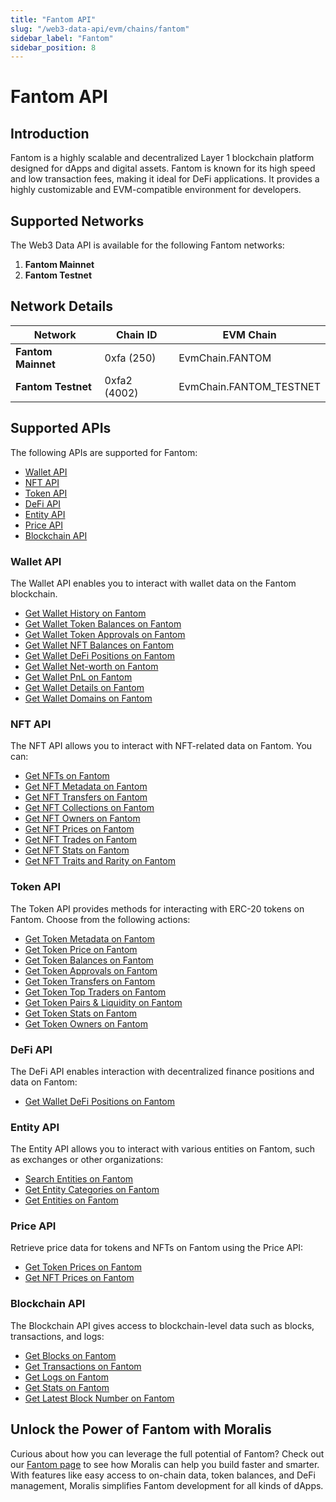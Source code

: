 ```yaml
---
title: "Fantom API"
slug: "/web3-data-api/evm/chains/fantom"
sidebar_label: "Fantom"
sidebar_position: 8
---
```


# Fantom API

## Introduction

Fantom is a highly scalable and decentralized Layer 1 blockchain platform designed for dApps and digital assets. Fantom is known for its high speed and low transaction fees, making it ideal for DeFi applications. It provides a highly customizable and EVM-compatible environment for developers.

## Supported Networks

The Web3 Data API is available for the following Fantom networks:

1. **Fantom Mainnet**
2. **Fantom Testnet**

## Network Details

| Network            | Chain ID     | EVM Chain               |
| ------------------ | ------------ | ----------------------- |
| **Fantom Mainnet** | 0xfa (250)   | EvmChain.FANTOM         |
| **Fantom Testnet** | 0xfa2 (4002) | EvmChain.FANTOM_TESTNET |

## Supported APIs

The following APIs are supported for Fantom:

- [Wallet API](/web3-data-api/evm/reference#wallet-api)
- [NFT API](/web3-data-api/evm/reference#nft-api)
- [Token API](/web3-data-api/evm/reference#token-api)
- [DeFi API](/web3-data-api/evm/reference#defi-api)
- [Entity API](/web3-data-api/evm/reference#entity-api)
- [Price API](/web3-data-api/evm/reference#price-api)
- [Blockchain API](/web3-data-api/evm/reference#blockchain-api)

### Wallet API

The Wallet API enables you to interact with wallet data on the Fantom blockchain.

- [Get Wallet History on Fantom](/web3-data-api/evm/reference#get-wallet-history)
- [Get Wallet Token Balances on Fantom](/web3-data-api/evm/reference#get-wallet-token-balances)
- [Get Wallet Token Approvals on Fantom](/web3-data-api/evm/reference#get-wallet-token-approvals)
- [Get Wallet NFT Balances on Fantom](/web3-data-api/evm/reference#get-wallet-nfts)
- [Get Wallet DeFi Positions on Fantom](/web3-data-api/evm/reference#get-wallet-defi-positions)
- [Get Wallet Net-worth on Fantom](/web3-data-api/evm/reference#get-wallet-net-worth)
- [Get Wallet PnL on Fantom](/web3-data-api/evm/reference#get-wallet-pnl)
- [Get Wallet Details on Fantom](/web3-data-api/evm/reference#get-wallet-details)
- [Get Wallet Domains on Fantom](/web3-data-api/evm/reference#get-wallet-domains)

### NFT API

The NFT API allows you to interact with NFT-related data on Fantom. You can:

- [Get NFTs on Fantom](/web3-data-api/evm/reference#get-nfts)
- [Get NFT Metadata on Fantom](/web3-data-api/evm/reference#get-nft-metadata)
- [Get NFT Transfers on Fantom](/web3-data-api/evm/reference#get-nft-transfers)
- [Get NFT Collections on Fantom](/web3-data-api/evm/reference#get-nft-collections)
- [Get NFT Owners on Fantom](/web3-data-api/evm/reference#get-nft-owners)
- [Get NFT Prices on Fantom](/web3-data-api/evm/reference#get-nft-prices)
- [Get NFT Trades on Fantom](/web3-data-api/evm/reference#get-nft-trades)
- [Get NFT Stats on Fantom](/web3-data-api/evm/reference#get-nft-stats)
- [Get NFT Traits and Rarity on Fantom](/web3-data-api/evm/reference#get-nft-traits-and-rarity)

### Token API

The Token API provides methods for interacting with ERC-20 tokens on Fantom. Choose from the following actions:

- [Get Token Metadata on Fantom](/web3-data-api/evm/reference#get-token-metadata)
- [Get Token Price on Fantom](/web3-data-api/evm/reference#get-token-price)
- [Get Token Balances on Fantom](/web3-data-api/evm/reference#get-token-balances)
- [Get Token Approvals on Fantom](/web3-data-api/evm/reference#get-token-approvals)
- [Get Token Transfers on Fantom](/web3-data-api/evm/reference#get-token-transfers)
- [Get Token Top Traders on Fantom](/web3-data-api/evm/reference#get-token-top-traders)
- [Get Token Pairs & Liquidity on Fantom](/web3-data-api/evm/reference#get-token-pairs--liquidity)
- [Get Token Stats on Fantom](/web3-data-api/evm/reference#get-token-stats)
- [Get Token Owners on Fantom](/web3-data-api/evm/reference#get-token-owners)

### DeFi API

The DeFi API enables interaction with decentralized finance positions and data on Fantom:

- [Get Wallet DeFi Positions on Fantom](/web3-data-api/evm/reference#get-wallet-defi-positions)

### Entity API

The Entity API allows you to interact with various entities on Fantom, such as exchanges or other organizations:

- [Search Entities on Fantom](/web3-data-api/evm/reference#search-entities)
- [Get Entity Categories on Fantom](/web3-data-api/evm/reference#get-entity-categories)
- [Get Entities on Fantom](/web3-data-api/evm/reference#get-entities)

### Price API

Retrieve price data for tokens and NFTs on Fantom using the Price API:

- [Get Token Prices on Fantom](/web3-data-api/evm/reference#get-token-prices)
- [Get NFT Prices on Fantom](/web3-data-api/evm/reference#get-nft-prices)

### Blockchain API

The Blockchain API gives access to blockchain-level data such as blocks, transactions, and logs:

- [Get Blocks on Fantom](/web3-data-api/evm/reference#get-blocks)
- [Get Transactions on Fantom](/web3-data-api/evm/reference#get-transactions)
- [Get Logs on Fantom](/web3-data-api/evm/reference#get-logs)
- [Get Stats on Fantom](/web3-data-api/evm/reference#get-stats)
- [Get Latest Block Number on Fantom](/web3-data-api/evm/reference#get-latest-block-number)

## Unlock the Power of Fantom with Moralis

Curious about how you can leverage the full potential of Fantom? Check out our [Fantom page](https://developers.moralis.com/chains/fantom/) to see how Moralis can help you build faster and smarter. With features like easy access to on-chain data, token balances, and DeFi management, Moralis simplifies Fantom development for all kinds of dApps.
